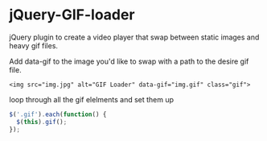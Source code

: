 # jQuery-GIF-loader

jQuery plugin to create a video player that swap between static images and heavy gif files.

Add data-gif to the image you'd like to swap with a path to the desire gif file.

`<img src="img.jpg" alt="GIF Loader" data-gif="img.gif" class="gif">`

loop through all the gif elelments and set them up 
```javascript
$('.gif').each(function() {
  $(this).gif();
});
```
